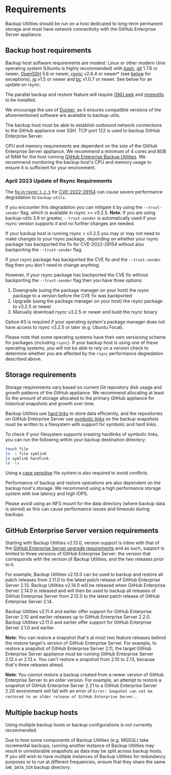 # Requirements

Backup Utilities should be run on a host dedicated to long-term permanent
storage and must have network connectivity with the GitHub Enterprise Server appliance.

## Backup host requirements

Backup host software requirements are modest: Linux or other modern Unix operating system (Ubuntu is highly recommended) with [bash][1], [git][2] 1.7.6 or newer, [OpenSSH][3] 5.6 or newer, [rsync][4] v2.6.4 or newer* (see [below](april-2023-update-of-rsync-requirements) for exceptions), [jq][11] v1.5 or newer and [bc][12] v1.0.7 or newer. See below for an update on rsync.

The parallel backup and restore feature will require [GNU awk][10] and [moreutils][9] to be installed.

We encourage the use of [Docker](docker.md), as it ensures compatible versions of the aforementioned software are available to backup-utils.

The backup host must be able to establish outbound network connections to the GitHub appliance over SSH. TCP port 122 is used to backup GitHub Enterprise Server.

CPU and memory requirements are dependent on the size of the GitHub Enterprise Server appliance. We recommend a minimum of 4 cores and 8GB of RAM for the host running [GitHub Enterprise Backup Utilities](https://github.com/github/backup-utils). We recommend monitoring the backup host's CPU and memory usage to ensure it is sufficient for your environment.

### April 2023 Update of Rsync Requirements

The [fix in rsync `3.2.5`](https://github.com/WayneD/rsync/blob/master/NEWS.md#news-for-rsync-325-14-aug-2022) for [CVE-2022-29154](https://cve.mitre.org/cgi-bin/cvename.cgi?name=CVE-2022-29154) can cause severe performance degradation to `backup-utils`.

If you encounter this degradation you can mitigate it by using the `--trust-sender` flag, which is available in rsync >= v3.2.5.
**Note**: If you are using backup-utils 3.9 or greater, `--trust-sender` is automatically used if your rsync version supports it and no further changes are needed.

If your backup host is running rsync < v3.2.5 you may or may not need to make changes to your rsync package, depending on whether your rsync package has backported the fix for CVE-2022-29154 without also backporting the `--trust-sender` flag.

If your rsync package has backported the CVE fix _and_ the `--trust-sender` flag then you don't need to change anything.

However, if your rsync package has backported the CVE fix without backporting the `--trust-sender` flag then you have three options:

1. Downgrade (using the package manager on your host) the rsync package to a version before the CVE fix was backported
2. Upgrade (using the package manager on your host) the rsync package to v3.2.5 or newer
3. Manually download rsync v3.2.5 or newer and build the rsync binary

Option #3 is required if your operating system's package manager does not have access to rsync v3.2.5 or later (e.g. Ubuntu Focal).

Please note that some operating systems have their own versioning scheme for packages (including `rsync`).
If your backup host is using one of these operating systems, you will not be able to rely on a version check to determine whether you are
affected by the `rsync` performance degredation described above.

## Storage requirements

Storage requirements vary based on current Git repository disk usage and growth
patterns of the GitHub appliance. We recommend allocating at least 5x the amount
of storage allocated to the primary GitHub appliance for historical snapshots
and growth over time.

Backup Utilities use [hard links][5] to store data efficiently, and the
repositories on GitHub Enterprise Server use [symbolic links][6] so the backup snapshots
must be written to a filesystem with support for symbolic and hard links.

To check if your filesystem supports creating hardlinks of symbolic links, you can run the following within your backup destination directory:

```bash
touch file
ln -s file symlink
ln symlink hardlink
ls -la
```

Using a [case sensitive][7] file system is also required to avoid conflicts.

Performance of backup and restore operations are also dependent on the backup host's storage. We recommend using a high performance storage system with low latency and high IOPS.

Please avoid using an NFS mount for the data directory (where backup data is stored) as this can cause performance issues and timeouts during backups.

## GitHub Enterprise Server version requirements

Starting with Backup Utilities v2.13.0, version support is inline with that of the
[GitHub Enterprise Server upgrade requirements][8] and as such, support is limited to
three versions of GitHub Enterprise Server: the version that corresponds with the version
of Backup Utilities, and the two releases prior to it.

For example, Backup Utilities v2.13.0 can be used to backup and restore all patch
releases from 2.11.0 to the latest patch release of GitHub Enterprise Server 2.13.
Backup Utilities v2.14.0 will be released when GitHub Enterprise Server 2.14.0 is released
and will then be used to backup all releases of GitHub Enterprise Server from 2.12.0
to the latest patch release of GitHub Enterprise Server 2.14.

Backup Utilities v2.11.4 and earlier offer support for GitHub Enterprise Server 2.10
and earlier releases up to GitHub Enterprise Server 2.2.0. Backup Utilities v2.11.0 and earlier
offer support for GitHub Enterprise Server 2.1.0 and earlier.

**Note**: You can restore a snapshot that's at most two feature releases behind
the restore target's version of GitHub Enterprise Server. For example, to restore a
snapshot of GitHub Enterprise Server 2.11, the target GitHub Enterprise Server appliance must
be running GitHub Enterprise Server 2.12.x or 2.13.x. You can't restore a snapshot from
2.10 to 2.13, because that's three releases ahead.

**Note**: You _cannot_ restore a backup created from a newer version of GitHub Enterprise Server to an older version. For example, an attempt to restore a snapshot of GitHub Enterprise Server 2.21 to a GitHub Enterprise Server 2.20 environment will fail with an error of `Error: Snapshot can not be restored to an older release of GitHub Enterprise Server.`.

## Multiple backup hosts

Using multiple backup hosts or backup configurations is not currently recommended.

Due to how some components of Backup Utilities (e.g. MSSQL) take incremental backups, running another instance of Backup Utilities may result in unrestorable snapshots as data may be split across backup hosts. If you still wish to have multiple instances of Backup Utilities for redundancy purposes or to run at different frequencies, ensure that they share the same `GHE_DATA_DIR` backup directory.

[1]: https://www.gnu.org/software/bash/
[2]: https://git-scm.com/
[3]: https://www.openssh.com/
[4]: http://rsync.samba.org/
[5]: https://en.wikipedia.org/wiki/Hard_link
[6]: https://en.wikipedia.org/wiki/Symbolic_link
[7]: https://en.wikipedia.org/wiki/Case_sensitivity
[8]: https://docs.github.com/enterprise-server/admin/monitoring-managing-and-updating-your-instance/updating-the-virtual-machine-and-physical-resources/upgrade-requirements
[9]: https://joeyh.name/code/moreutils
[10]: https://www.gnu.org/software/gawk
[11]: https://stedolan.github.io/jq/
[12]: https://www.gnu.org/software/bc/
